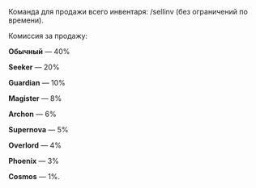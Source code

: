 Команда для продажи всего инвентаря: /sellinv (без ограничений по времени).

Комиссия за продажу:

**Обычный** — 40%

**Seeker** — 20%

**Guardian** — 10%

**Magister** — 8%

**Archon** — 6%

**Supernova** — 5%

**Overlord** — 4%

**Phoenix** — 3%

**Cosmos** — 1%.